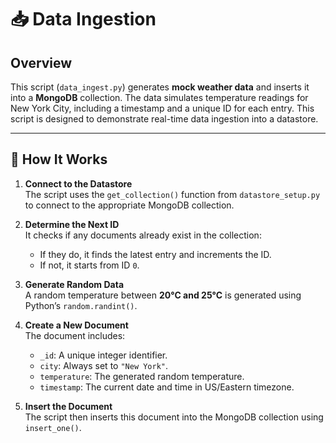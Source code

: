 # 📥 Data Ingestion

## Overview

This script (`data_ingest.py`) generates **mock weather data** and inserts it into a **MongoDB** collection. The data simulates temperature readings for New York City, including a timestamp and a unique ID for each entry. This script is designed to demonstrate real-time data ingestion into a datastore.

---

## 🔧 How It Works

1. **Connect to the Datastore**  
   The script uses the `get_collection()` function from `datastore_setup.py` to connect to the appropriate MongoDB collection.

2. **Determine the Next ID**  
   It checks if any documents already exist in the collection:
   - If they do, it finds the latest entry and increments the ID.
   - If not, it starts from ID `0`.

3. **Generate Random Data**  
   A random temperature between **20°C and 25°C** is generated using Python’s `random.randint()`.

4. **Create a New Document**  
   The document includes:
   - `_id`: A unique integer identifier.
   - `city`: Always set to `"New York"`.
   - `temperature`: The generated random temperature.
   - `timestamp`: The current date and time in US/Eastern timezone.

5. **Insert the Document**  
   The script then inserts this document into the MongoDB collection using `insert_one()`.
